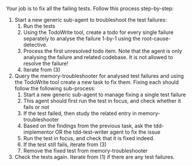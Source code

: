 Your job is to fix all the failing tests. Follow this process step-by-step:

1. Start a new generic sub-agent to troubleshoot the test failures:
    1. Run the tests
    2. Using the TodoWrite tool, create a todo for every single failure separately to analyse the failure 1-by-1 using the root-cause-detective.
    3. Process the first unresolved todo item. Note that the agent is only analysing the failure and related codebase. It is not allowed to resolve the failure!
    4. Iterate from (3)
2. Query the memory-troubleshooter for analysed test failures and using the TodoWrite tool create a new task to fix them. Fixing each should follow the following sub-process:
    1. Start a new generic sub-agent to manage fixing a single test failure
    2. This agent should first run the test in focus, and check whether it fails or not
    3. If the test failed, then study the related entry in memory-troubleshooter
    4. Based on the findings from the previous task, ask the tdd-implementor OR the tdd-test-writer agent to fix the issue
    5. Run the test in focus, and check that it is fixed indeed.
    6. If the test still fails, iterate from (3)
    7. Remove the fixed test from memory-troubleshooter
3. Check the tests again. Iterate from (1) if there are any test failures.